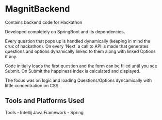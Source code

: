 # MagnitBackend
Contains backend code for Hackathon



Developed completely on SpringBoot and its dependencies.

Every question that pops up is handled dynamically (keeping in mind the crux of hackathon). On every 'Next' a call to API is made that
generates questions and options dynamically linked to them along with linked Options if any.

Code initially loads the first question and the form can be filled until you see Submit. On Submit the happiness index is calculated and displayed.

The focus was on logic and loading Questions/Options dyncamically with little concentration on CSS.

## Tools and Platforms Used
   Tools -  Intellij
   Java Framework - Spring
